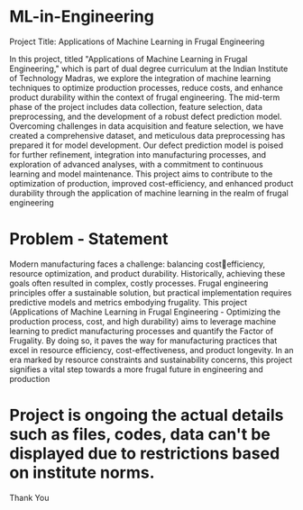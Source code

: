 # ML-in-Engineering
Project Title: Applications of Machine Learning in Frugal Engineering

In this project, titled "Applications of Machine Learning in 
Frugal Engineering," which is part of dual degree curriculum at the 
Indian Institute of Technology Madras, we explore the integration of 
machine learning techniques to optimize production processes, reduce 
costs, and enhance product durability within the context of frugal 
engineering. The mid-term phase of the project includes data 
collection, feature selection, data preprocessing, and the 
development of a robust defect prediction model. Overcoming challenges 
in data acquisition and feature selection, we have created a 
comprehensive dataset, and meticulous data preprocessing has prepared 
it for model development. Our defect prediction model is poised for 
further refinement, integration into manufacturing processes, and 
exploration of advanced analyses, with a commitment to continuous 
learning and model maintenance. This project aims to contribute to 
the optimization of production, improved cost-efficiency, and 
enhanced product durability through the application of machine 
learning in the realm of frugal engineering

# Problem - Statement 
Modern manufacturing faces a challenge: 
balancing costefficiency, resource optimization, and product durability. 
Historically, achieving these goals often resulted in complex, 
costly processes. Frugal engineering principles offer a sustainable 
solution, but practical implementation requires predictive models 
and metrics embodying frugality. This project (Applications of 
Machine Learning in Frugal Engineering - Optimizing the production 
process, cost, and high durability) aims to leverage machine 
learning to predict manufacturing processes and quantify the Factor 
of Frugality. By doing so, it paves the way for manufacturing 
practices that excel in resource efficiency, cost-effectiveness, 
and product longevity. In an era marked by resource constraints and 
sustainability concerns, this project signifies a vital step towards 
a more frugal future in engineering and production



# Project is ongoing the actual details such as files, codes, data can't be displayed due to restrictions based on institute norms.

Thank You

